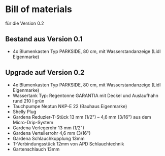 # Bill of materials
für die Version 0.2

## Bestand aus Version 0.1

* 4x Blumenkasten Typ PARKSIDE, 80 cm, mit Wasserstandanzeige (Lidl Eigenmarke)

## Upgrade auf Version 0.2

* 4x Blumenkasten Typ PARKSIDE, 80 cm, mit Wasserstandanzeige (Lidl Eigenmarke)
* Wassertank Typ: Regentonne GARANTIA mit Deckel und Auslaufhahn rund 210 l grün
* Tauchpumpe Neptun NKP-E 22 (Bauhaus Eigenmarke)
* Shelly Plug
* Gardena Reduzier-T-Stück 13 mm (1/2") – 4,6 mm (3/16") aus dem Micro-Drip-System
* Gardena Verlegerohr 13 mm (1/2")
* Gardena Verteilerrohr 4,6 mm (3/16")
* Gardena Schlauchkupplung 13mm
* T-Verbindungsstück 12mm von APD Schlauchtechnik
* Gartenschlauch 13mm






